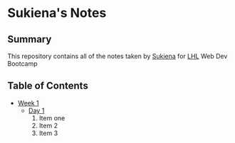# Sukiena's Notes

## Summary
This repository contains all of the notes taken by [Sukiena](https://github.com/aneikusa) for [LHL](https://www.lighthouselabs.ca/) Web Dev Bootcamp

## Table of Contents
* [Week 1](/Week_1)
  * [Day 1](/Week_1/Day_1)
    1. Item one
    2. Item 2
    3. Item 3
